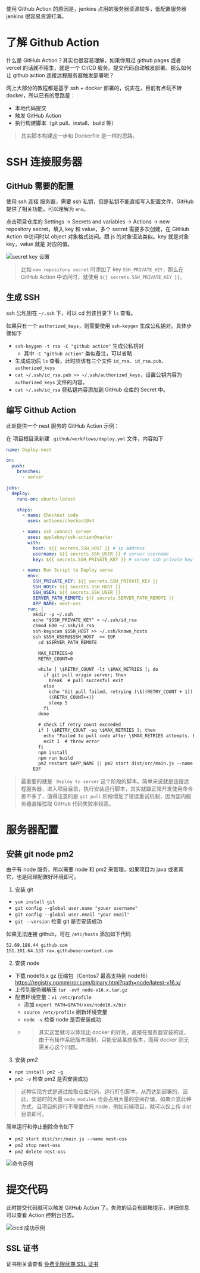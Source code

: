 使用 Github Action 的原因是，jenkins 占用的服务器资源较多，低配置服务器 jenkins 很容易资源打满。

# 了解 Github Action

什么是 GitHub Action？其实也很容易理解，如果你用过 github pages 或者 vercel 的话就不陌生，就是一个 CI/CD 服务。提交代码自动触发部署。那么如何让 github action 连接远程服务器触发部署呢？

网上大部分的教程都是基于 ssh + docker 部署的，说实在，目前有点玩不转 docker，所以已有的思路是：

- 本地代码提交
- 触发 GitHub Action
- 执行构建脚本（git pull、install、build 等）

> 其实脚本构建这一步和 Dockerfile 是一样的思路。

# SSH 连接服务器

## GitHub 需要的配置

使用 ssh 连接 服务器，需要 ssh 私钥，但是私钥不能直接写入配置文件，GitHub 提供了相关功能，可以理解为 `env`。

点击项目仓库的 Settings -> Secrets and variables -> Actions -> new repository secret，填入 key 和 value，多个 secret 需要多次创建，在 GitHub Action 中访问时以 object 对象格式访问。跟 js 的对象语法类似。key 就是对象 key，value 就是 对应的值。

![secret key 设置](https://static.jsonq.top/2024/10/18/160833150_c7e48db7-cc02-4031-9019-33f7f08091be.png)

> 比如 `new repository secret` 时添加了 key `SSH_PRIVATE_KEY`，那么在 GitHub Action 中访问时，就使用 `${{ secrets.SSH_PRIVATE_KEY }}`。

## 生成 SSH

ssh 公私钥在 `~/.ssh` 下，可以 cd 到该目录下 `ls` 查看。

如果只有一个 `authorized_keys`，则需要使用 `ssh-keygen` 生成公私钥对。具体步骤如下

- `ssh-keygen -t rsa -C "github action"` 生成公私钥对
  - 其中 `-C "github action"` 类似备注，可以省略
- 生成成功后 `ls` 查看，此时应该有三个文件 `id_rsa`、`id_rsa.pub`、`authorized_keys`
- `cat ~/.ssh/id_rsa.pub >> ~/.ssh/authorized_keys`，设置公钥内容为 `authorized_keys` 文件的内容，
- `cat ~/.ssh/id_rsa` 将私钥内容添加到 GitHub 仓库的 Secret 中。

## 编写 Github Action

此处提供一个 nest 服务的 GitHub Action 示例：

在 项目根目录新建 `.github/workflows/deploy.yml` 文件，内容如下

```yml
name: Deploy-nest

on:
  push:
    branches:
      - server

jobs:
  deploy:
    runs-on: ubuntu-latest

    steps:
      - name: Checkout code
        uses: actions/checkout@v4

      - name: ssh connect server
        uses: appleboy/ssh-action@master
        with:
          host: ${{ secrets.SSH_HOST }} # ip address
          username: ${{ secrets.SSH_USER }} # server username
          key: ${{ secrets.SSH_PRIVATE_KEY }} # server ssh private key

      - name: Run Script to Deploy serve
        env:
          SSH_PRIVATE_KEY: ${{ secrets.SSH_PRIVATE_KEY }}
          SSH_HOST: ${{ secrets.SSH_HOST }}
          SSH_USER: ${{ secrets.SSH_USER }}
          SERVER_PATH_REMOTE: ${{ secrets.SERVER_PATH_REMOTE }}
          APP_NAME: nest-oss
        run: |
          mkdir -p ~/.ssh
          echo "$SSH_PRIVATE_KEY" > ~/.ssh/id_rsa
          chmod 600 ~/.ssh/id_rsa
          ssh-keyscan $SSH_HOST >> ~/.ssh/known_hosts
          ssh $SSH_USER@$SSH_HOST  << EOF
            cd $SERVER_PATH_REMOTE

            MAX_RETRIES=8
            RETRY_COUNT=0

            while [ \$RETRY_COUNT -lt \$MAX_RETRIES ]; do
              if git pull origin server; then
                break  # pull succesful exit
              else
                echo "Git pull failed, retrying (\$((RETRY_COUNT + 1)) of \$MAX_RETRIES)..."
                ((RETRY_COUNT++))
                sleep 5
              fi
            done

            # check if retry count exceeded
            if [ \$RETRY_COUNT -eq \$MAX_RETRIES ]; then
              echo "Failed to pull code after \$MAX_RETRIES attempts. Exiting."
              exit 1  # throw error
            fi
            npm install
            npm run build
            pm2 restart $APP_NAME || pm2 start dist/src/main.js --name $APP_NAME
          EOF
```

> 最重要的就是 ` Deploy to server` 这个阶段的脚本。简单来说就是连接远程服务器，进入项目目录，执行安装运行脚本，其实就跟正常开发使用命令差不多了，值得注意的是 `git pull` 阶段增加了错误重试机制，因为国内服务器直接拉取 GitHub 代码失败率较高。

# 服务器配置

## 安装 git node pm2

由于有 node 服务，所以需要 node 和 pm2 来管理，如果项目为 java 或者其它，也是同理配置好环境即可。

1. 安装 git

- `yum install git`
- `git config --global user.name "youer username"`
- `git config --global user.email "your email"`
- `git --version` 检查 git 是否安装成功

如果无法连接 github，可在 `/etc/hosts` 添加如下代码

```bash
52.69.186.44 github.com
151.101.64.133 raw.githubusercontent.com
```

2. 安装 node

- 下载 node16.x gz 压缩包（Centos7 最高支持到 node16）https://registry.npmmirror.com/binary.html?path=node/latest-v16.x/
- 上传到服务器解压 `tar -xvf node-v16.x.tar.gz`
- 配置环境变量：`vi /etc/profile`
  - 添加 `export PATH=$PATH/xxx/node16.x/bin`
  - `source /etc/profile` 刷新环境变量
  - `node -v` 检查 node 是否安装成功
  - > 其实这里就可以体现出 docker 的好处。直接在服务器安装的话，由于有操作系统版本限制，只能安装某些版本，而用 docker 则无需关心这个问题。

3. 安装 pm2

- `npm install pm2 -g`
- `pm2 -v` 检查 pm2 是否安装成功

> 这种实现方式是通过拉取仓库代码，运行打包脚本，从而达到部署的，因此，安装时的大量 `node_modules` 也会占用大量的空间存储，如果介意此种方式，且项目的运行不需要依托 node，例如前端项目，就可以仅上传 dist 目录即可。

简单运行和停止删除命令如下

- `pm2 start dist/src/main.js --name nest-oss`
- `pm2 stop nest-oss`
- `pm2 delete nest-oss`

![命令示例](https://static.jsonq.top/2024/10/21/091205140_image.png)

# 提交代码

此时提交代码就可以触发 GitHub Action 了。失败的话会有邮箱提示，详细信息可以查看 Action 控制台日志。

![cicd 成功示例](https://static.jsonq.top/2024/10/18/160833442_519a03d2-ed81-4cae-a0fb-9c4175f492dd.png)

## SSL 证书

证书相关请查看 [免费无限续期 SSL 证书](/post/deploy/ssl-cert.md)
